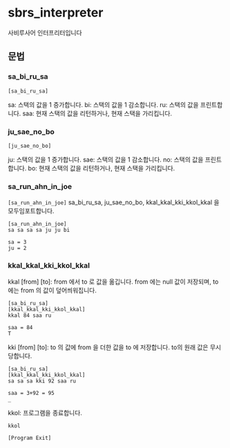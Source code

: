 # sbrs_interpreter
사비루사어 인터프리터입니다

## 문법

### sa_bi_ru_sa
`[sa_bi_ru_sa]`

sa: 스택의 값을 1 증가합니다.
bi: 스택의 값을 1 감소합니다.
ru: 스택의 값을 프린트합니다.
saa: 현재 스택의 값을 리턴하거나, 현재 스택을 가리킵니다.

### ju_sae_no_bo
`[ju_sae_no_bo]`

ju: 스택의 값을 1 증가합니다.
sae: 스택의 값을 1 감소합니다.
no: 스택의 값을 프린트합니다.
bo: 현재 스택의 값을 리턴하거나, 현재 스택을 가리킵니다.

### sa_run_ahn_in_joe
`[sa_run_ahn_in_joe]`
sa_bi_ru_sa, ju_sae_no_bo, kkal_kkal_kki_kkol_kkal 을 모두임포트합니다.
```
[sa_run_ahn_in_joe]
sa sa sa sa ju ju bi

sa = 3
ju = 2
```

### kkal_kkal_kki_kkol_kkal
kkal [from] [to]: from 에서 to 로 값을 옮깁니다. from 에는 null 값이 저장되며, to 에는 from 의 값이 덮어씌워집니다.
```
[sa_bi_ru_sa]
[kkal_kkal_kki_kkol_kkal]
kkal 84 saa ru

saa = 84
T
```
kki [from] [to]: to 의 값에 from 을 더한 값을 to 에 저장합니다. to의 원래 값은 무시당합니다.
```
[sa_bi_ru_sa]
[kkal_kkal_kki_kkol_kkal]
sa sa sa kki 92 saa ru

saa = 3+92 = 95
_
```
kkol: 프로그램을 종료합니다.
```
kkol

[Program Exit]
```